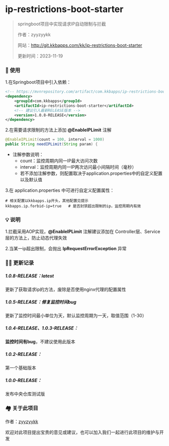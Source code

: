# ip-restrictions-boot-starter
> springboot项目中实现请求IP自动限制与拦截
>
> 作者：zyyzyykk
>
> 网站：http://git.kkbapps.com/kk/ip-restrictions-boot-starter
>
> 更新时间：2023-11-19

### 💪 使用

1.在Springboot项目中引入依赖：

```xml
<!-- https://mvnrepository.com/artifact/com.kkbapps/ip-restrictions-boot-starter -->
<dependency>
    <groupId>com.kkbapps</groupId>
    <artifactId>ip-restrictions-boot-starter</artifactId>
    <!-- 建议引入最新RELEASE版本 -->
    <version>1.0.8-RELEASE</version>
</dependency>
```

2.在需要请求限制的方法上添加 **@EnableIPLimit** 注解

```java
@EnableIPLimit(count = 100, interval = 1000)
public String needIPLimit(String param) {
```

- 注解参数说明：
  - count：监控周期内同一IP最大访问次数
  - interval：监控周期内同一IP两次访问最小间隔时间（毫秒）
  - 若不添加注解参数，则配置取决于application.properties中的自定义配置以及默认值

3.在 application.properties 中可进行自定义配置属性：

```properties
# 相关配置以kkbapps.ip开头，其他配置见提示
kkbapps.ip.forbid-ip=true	# 是否封禁超出限制的ip，监控周期内有效
```

### 💡 说明

1.拦截采用AOP实现，**@EnableIPLimit** 注解建议添加在 Controller层、Service层的方法上，防止动态代理失效

2.当某一ip超出限制，会抛出 **IpRequestErrorException** 异常

### 👨‍💻 更新记录

##### 1.0.8-RELEASE：latest

更新了获取请求ip的方法，废除是否使用nginx代理的配置属性

##### 1.0.5-RELEASE：修复监控时间bug

更新了监控时间最小单位为天，默认监控周期为一天，取值范围（1-30）

##### 1.0.4-RELEASE、1.0.3-RELEASE：

**监控时间有bug**，不建议使用此版本

##### 1.0.2-RELEASE：

第一个基础版本

##### 1.0.0-RELEASE：

发布中央仓库测试版

### 🏘️ 关于此项目

作者：[zyyzyykk](https://github.com/zyyzyykk/)

欢迎对此项目提出宝贵的意见或建议，也可以加入我们一起进行此项目的维护与开发
